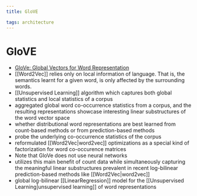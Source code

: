 ```yaml
---
title: GloVE

tags: architecture 
---
```


# GloVE
- [GloVe: Global Vectors for Word Representation](https://www.aclweb.org/anthology/D14-1162/)
- [[Word2Vec]] relies only on local information of language. That is, the semantics learnt for a given word, is only affected by the surrounding words.
- [[Unsupervised Learning]] algorithm which captures both global statistics and local statistics of a corpus
- aggregated global word co-occurrence statistics from a corpus, and the resulting representations showcase interesting linear substructures of the word vector space
- whether distributional word representations are best learned from count-based methods or from prediction-based methods
- probe the underlying co-occurrence statistics of the corpus
- reformulated [[Word2Vec|word2vec]] optimizations as a special kind of factorization for word co-occurence matrices
- Note that GloVe does not use neural networks
- utilizes this main benefit of count data while simultaneously capturing the meaningful linear substructures prevalent in recent log-bilinear prediction-based methods like [[Word2Vec|word2vec]]
- global log-bilinear [[LinearRegression]] model for the [[Unsupervised Learning|unsupervised learning]] of word representations




































































